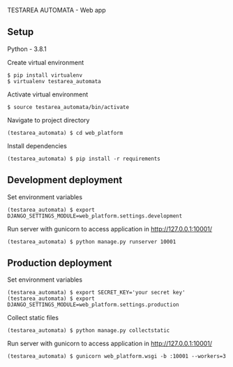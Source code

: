 TESTAREA AUTOMATA - Web app

## Setup

Python - 3.8.1

Create virtual environment
```shell script
$ pip install virtualenv
$ virtualenv testarea_automata
```

Activate virtual environment
```shell script
$ source testarea_automata/bin/activate
```

Navigate to project directory
```shell script
(testarea_automata) $ cd web_platform
```

Install dependencies
```shell script
(testarea_automata) $ pip install -r requirements
```

## Development deployment

Set environment variables
```shell script
(testarea_automata) $ export DJANGO_SETTINGS_MODULE=web_platform.settings.development
```

Run server with gunicorn to access application in http://127.0.0.1:10001/
```shell script
(testarea_automata) $ python manage.py runserver 10001
```

## Production deployment

Set environment variables
```shell script
(testarea_automata) $ export SECRET_KEY='your secret key'
(testarea_automata) $ export DJANGO_SETTINGS_MODULE=web_platform.settings.production
```

Collect static files
```shell script
(testarea_automata) $ python manage.py collectstatic
```

Run server with gunicorn to access application in http://127.0.0.1:10001/
```shell script
(testarea_automata) $ gunicorn web_platform.wsgi -b :10001 --workers=3
```